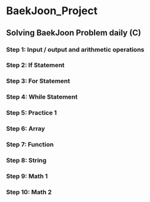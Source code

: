 # BaekJoon_Project
## Solving BaekJoon Problem daily	(C)	
### Step 1: Input / output and arithmetic operations
### Step 2: If Statement
### Step 3: For Statement
### Step 4: While Statement
### Step 5: Practice 1
### Step 6: Array
### Step 7: Function
### Step 8: String
### Step 9: Math 1
### Step 10: Math 2
